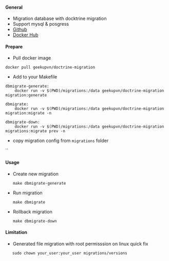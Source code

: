 #### General

- Migration database with docktrine migration
- Support mysql & posgress
- [Github](https://github.com/geekupvn/docker-doctrine-migrations)
- [Docker Hub](https://hub.docker.com/r/geekupvn/doctrine-migration/tags)

#### Prepare

- Pull docker image

```
docker pull geekupvn/doctrine-migration
```

- Add to your Makefile

```
dbmigrate-generate:
	docker run -v $(PWD)/migrations:/data geekupvn/doctrine-migration migration:generate

dbmigrate:
	docker run -v $(PWD)/migrations:/data geekupvn/doctrine-migration migration:migrate -n

dbmigrate-down:
	docker run -v $(PWD)/migrations:/data geekupvn/doctrine-migration migrations:migrate prev -n
```

- copy migration config from `migrations` folder

``

#### Usage

- Create new migration

  ```
  make dbmigrate-generate
  ```

- Run migration

  ```
  make dbmigrate
  ```

- Rollback migration
  ```
  make dbmigrate-down
  ```

#### Limitation

- Generated file migration with root permisssion on linux
  quick fix

```
   sudo chown your_user:your_user migrations/versions
```
